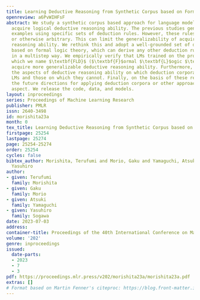 ```yaml
---
title: Learning Deductive Reasoning from Synthetic Corpus based on Formal Logic
openreview: a6PvWIHFsF
abstract: We study a synthetic corpus based approach for language models (LMs) to
  acquire logical deductive reasoning ability. The previous studies generated deduction
  examples using specific sets of deduction rules. However, these rules were limited
  or otherwise arbitrary. This can limit the generalizability of acquired deductive
  reasoning ability. We rethink this and adopt a well-grounded set of deduction rules
  based on formal logic theory, which can derive any other deduction rules when combined
  in a multistep way. We empirically verify that LMs trained on the proposed corpora,
  which we name $\textbf{FLD}$ ($\textbf{F}$ormal $\textbf{L}$ogic $\textbf{D}$eduction),
  acquire more generalizable deductive reasoning ability. Furthermore, we identify
  the aspects of deductive reasoning ability on which deduction corpora can enhance
  LMs and those on which they cannot. Finally, on the basis of these results, we discuss
  the future directions for applying deduction corpora or other approaches for each
  aspect. We release the code, data, and models.
layout: inproceedings
series: Proceedings of Machine Learning Research
publisher: PMLR
issn: 2640-3498
id: morishita23a
month: 0
tex_title: Learning Deductive Reasoning from Synthetic Corpus based on Formal Logic
firstpage: 25254
lastpage: 25274
page: 25254-25274
order: 25254
cycles: false
bibtex_author: Morishita, Terufumi and Morio, Gaku and Yamaguchi, Atsuki and Sogawa,
  Yasuhiro
author:
- given: Terufumi
  family: Morishita
- given: Gaku
  family: Morio
- given: Atsuki
  family: Yamaguchi
- given: Yasuhiro
  family: Sogawa
date: 2023-07-03
address: 
container-title: Proceedings of the 40th International Conference on Machine Learning
volume: '202'
genre: inproceedings
issued:
  date-parts:
  - 2023
  - 7
  - 3
pdf: https://proceedings.mlr.press/v202/morishita23a/morishita23a.pdf
extras: []
# Format based on Martin Fenner's citeproc: https://blog.front-matter.io/posts/citeproc-yaml-for-bibliographies/
---
```

